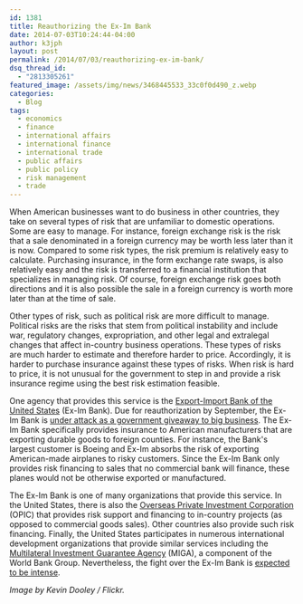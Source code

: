 ```yaml
---
id: 1381
title: Reauthorizing the Ex-Im Bank
date: 2014-07-03T10:24:44-04:00
author: k3jph
layout: post
permalink: /2014/07/03/reauthorizing-ex-im-bank/
dsq_thread_id:
  - "2813305261"
featured_image: /assets/img/news/3468445533_33c0f0d490_z.webp
categories:
  - Blog
tags:
  - economics
  - finance
  - international affairs
  - international finance
  - international trade
  - public affairs
  - public policy
  - risk management
  - trade
---
```


When American businesses want to do business in other countries, they take on several types of risk that are unfamiliar to domestic operations.  Some are easy to manage.  For instance, foreign exchange risk is the risk that a sale denominated in a foreign currency may be worth less later than it is now.  Compared to some risk types, the risk premium is relatively easy to calculate.  Purchasing insurance, in the form exchange rate swaps, is also relatively easy and the risk is transferred to a financial institution that specializes in managing risk.  Of course, foreign exchange risk goes both directions and it is also possible the sale in a foreign currency is worth more later than at the time of sale.

Other types of risk, such as political risk are more difficult to manage.  Political risks are the risks that stem from political instability and include war, regulatory changes, expropriation, and other legal and extralegal changes that affect in-country business operations.  These types of risks are much harder to estimate and therefore harder to price.  Accordingly, it is harder to purchase insurance against these types of risks.  When risk is hard to price, it is not unusual for the government to step in and provide a risk insurance regime using the best risk estimation feasible.

One agency that provides this service is the [Export-Import Bank of the United States](http://www.exim.gov) (Ex-Im Bank). Due for reauthorization by September, the Ex-Im Bank is [under attack as a government giveaway to big business](http://www.bloombergview.com/articles/2014-07-01/ex-im-bank-pays-the-u-s-back). The Ex-Im Bank specifically provides insurance to American manufacturers that are exporting durable goods to foreign counties. For instance, the Bank's largest customer is Boeing and Ex-Im absorbs the risk of exporting American-made airplanes to risky customers. Since the Ex-Im Bank only provides risk financing to sales that no commercial bank will finance, these planes would not be otherwise exported or manufactured.

The Ex-Im Bank is one of many organizations that provide this service. In the United States, there is also the [Overseas Private Investment Corporation](http://www.opic.gov) (OPIC) that provides risk support and financing to in-country projects (as opposed to commercial goods sales). Other countries also provide such risk financing. Finally, the United States participates in numerous international development organizations that provide similar services including the [Multilateral Investment Guarantee Agency](http://www.miga.org/) (MIGA), a component of the World Bank Group. Nevertheless, the fight over the Ex-Im Bank is [expected to be intense](http://www.vox.com/2014/6/24/5835444/export-import-bank-reauthorization-and-fair-value-accounting).

_Image by Kevin Dooley / Flickr._
